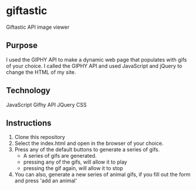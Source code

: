 # giftastic
Giftastic API image viewer

## Purpose
I used the GIPHY API to make a dynamic web page that populates with gifs of your choice. I called the GIPHY API and used JavaScript and jQuery to change the HTML of my site.

## Technology
JavaScript
Gifhy API
JQuery
CSS

## Instructions 
1. Clone this repository
2. Select the index.html and open in the browser of your choice.
3. Press any of the default buttons to generate a series of gifs.
    * A series of gifs are generated.
    * pressing any of the gifs, will allow it to play
    * pressing the gif again, will allow it to stop
4. You can also, generate a new series of animal gifs, if you fill out the form and press 'add an animal'

